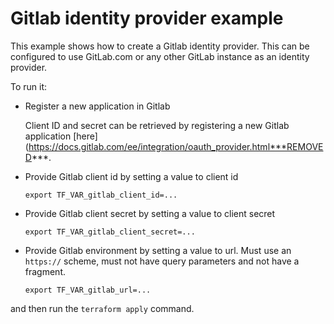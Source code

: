# Gitlab identity provider example

This example shows how to create a Gitlab identity provider. This can be configured to use GitLab.com or 
any other GitLab instance as an identity provider.

To run it:

* Register a new application in Gitlab

  Client ID and secret can be retrieved by registering a new Gitlab application [here](https://docs.gitlab.com/ee/integration/oauth_provider.html***REMOVED***.

* Provide Gitlab client id by setting a value to client id   
    ```
    export TF_VAR_gitlab_client_id=...
    ```
* Provide Gitlab client secret by setting a value to client secret   
    ```
    export TF_VAR_gitlab_client_secret=...
    ```

* Provide Gitlab environment by setting a value to url. Must use an `https://` scheme, must not have query parameters and not have a fragment. 
    ```
    export TF_VAR_gitlab_url=...
    ```

and then run the `terraform apply` command.